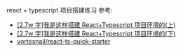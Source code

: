 react + typescript 项目搭建练习
参考:

- [[2.7w 字]我是这样搭建 React+Typescript 项目环境的(上)](https://juejin.im/post/6860129883398668296)
- [[2.7w 字]我是这样搭建 React+Typescript 项目环境的(下)](https://juejin.im/post/6860134655568871437)
- [vortesnail/react-ts-quick-starter](https://github.com/vortesnail/react-ts-quick-starter)
